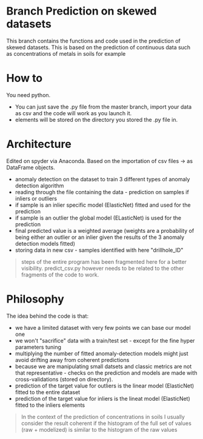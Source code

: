 # Branch Prediction on skewed datasets
This branch contains the functions and code used in the prediction of skewed datasets.
This is based on the prediction of continuous data such as concentrations of metals in soils for example

# How to
You need python.
- You can just save the .py file from the master branch, import your data as csv and the code will work as you launch it. 
- elements will be stored on the directory you stored the .py file in.

# Architecture
Edited on spyder via Anaconda.
Based on the importation of csv files -> as DataFrame objects.
- anomaly detection on the dataset to train 3 different types of anomaly detection algorithm
- reading through the file containing the data - prediction on samples if inliers or outliers
- if sample is an inlier specific model (ElasticNet) fitted and used for the prediction
- if sample is an outlier the global model (ELasticNet) is used for the prediction
- final predicted value is a weighted average (weights are a probability of being either an outlier or an inlier given the results of the 3 anomaly detection models fitted)
- storing data in new csv - samples identified with here "drillhole_ID"

> steps of the entire program has been fragmented here for a better visibility. predict_csv.py however needs to be related to the other fragments of the code to work.

# Philosophy
The idea behind the code is that:
- we have a limited dataset with very few points we can base our model one
- we won't "sacrifice" data with a train/test set - except for the fine hyper parameters tuning
- multiplying the number of fitted anomaly-detection models might just avoid drifting away from coherent predictions
- because we are manipulating small datsets and classic metrics are not that representative - checks on the prediction and models are made with cross-validations (stored on directory).
- prediction of the target value for outliers is the linear model (ElasticNet) fitted to the entire dataset
- prediction of the target value for inliers is the lineat model (ElasticNet) fitted to the inliers elements

> In the context of the prediction of concentrations in soils I usually consider the result coherent if the histogram of the full set of values (raw + modelized) is similar to the histogram of the raw values
